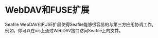 # WebDAV和FUSE扩展

Seafile WebDAV和FUSE扩展使得Seafile能够很容易的与第三方应用协调工作。例如，你可以在ios上通过WebDAV接口访问Seafile上的文件。
